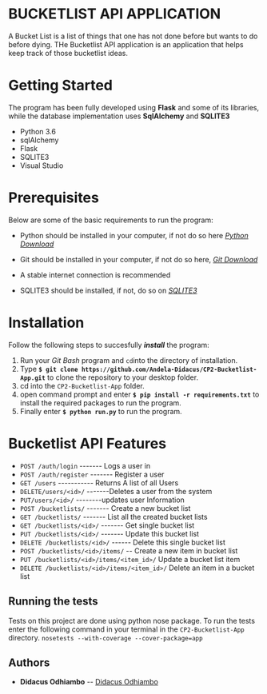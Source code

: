 # **BUCKETLIST API APPLICATION**
A Bucket List is a list of things that one has not done before but wants to do before dying. THe Bucketlist API application is an application that helps keep track of those bucketlist ideas. 

# **Getting Started**
The program has been fully developed using **Flask** and some of its libraries, while the database implementation uses **SqlAlchemy** and **SQLITE3**

* Python 3.6
* sqlAlchemy
* Flask
* SQLITE3
* Visual Studio

# **Prerequisites**
Below are some of the basic requirements to run the program:
* Python should be installed in your computer, if not do so here _[Python Download](https://tutorial.djangogirls.org/en/python_installation/)_
* Git should be installed in your computer, if not do so here, _[Git Download](https://www.google.com/url?sa=t&rct=j&q=&esrc=s&source=web&cd=1&cad=rja&uact=8&ved=0ahUKEwjxsYyak8zRAhWsI8AKHR9YDL4QFggfMAA&url=https%3A%2F%2Fgit-scm.com%2Fdownloads&usg=AFQjCNHZLDrEFiZHXrz1JGq57NFHFrcfkA&sig2=4ht1GzU2s-G7fLM3fuDxYA)_
* A stable internet connection is recommended

* SQLITE3 should be installed, if not, do so on _[SQLITE3](github.com/sqlitebrowser/sqlitebrowser/releases)_

# **Installation**
Follow the following steps to succesfully _**install**_ the program:
1. Run your _Git Bash_ program and `cd`into the directory of installation.
2. Type **`$ git clone https://github.com/Andela-Didacus/CP2-Bucketlist-App.git`** to clone the repository to your desktop folder.
3. cd into the `CP2-Bucketlist-App` folder.
3. open command prompt and enter **`$ pip install -r requirements.txt`** to install the required packages to run the program.
4. Finally enter **`$ python run.py`** to run the program.

# **Bucketlist API Features**
* `POST /auth/login`          -------              Logs a user in
* `POST /auth/register`       -------              Register a user
* `GET /users`  ----------- Returns A list of all Users
* `DELETE/users/<id>/`    -------Deletes a user from the system
* `PUT/users/<id>/` --------updates user Information
* `POST /bucketlists/`        -------              Create a new bucket list
* `GET /bucketlists/`         -------              List all the created bucket lists
* `GET /bucketlists/<id>/`    -------              Get single bucket list
* `PUT /bucketlists/<id>/`    -------              Update this bucket list
* `DELETE /bucketlists/<id>/`  ------             Delete this single bucket list
* `POST /bucketlists/<id>/items/`  --         Create a new item in bucket list
* `PUT /bucketlists/<id>/items/<item_id>/`  Update a bucket list item
* `DELETE /bucketlists/<id>/items/<item_id>/` Delete an item in a bucket list

## Running the tests

Tests on this project are done using python nose package. To run the tests enter the following command in your terminal in the `CP2-Bucketlist-App` directory.
`nosetests --with-coverage --cover-package=app`
## Authors

* **Didacus Odhiambo** -- [Didacus Odhiambo](https://github.com/Andela-Didacus)
